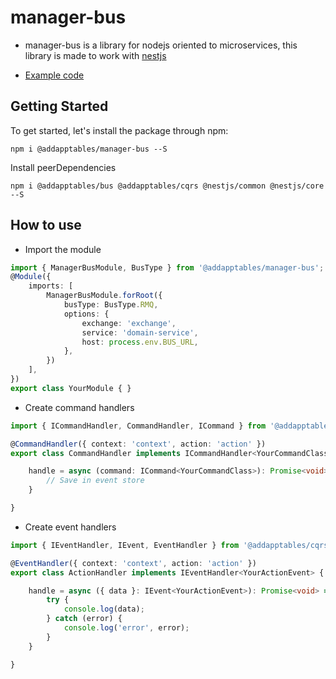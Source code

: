 # manager-bus

- manager-bus is a library for nodejs oriented to microservices,
this library is made to work with [nestjs](https://docs.nestjs.com/)

- [Example code](https://github.com/addapptables/example-service)

## Getting Started
To get started, let's install the package through npm:

```
npm i @addapptables/manager-bus --S
```

Install peerDependencies
```
npm i @addapptables/bus @addapptables/cqrs @nestjs/common @nestjs/core --S
```

## How to use

- Import the module

```typescript
import { ManagerBusModule, BusType } from '@addapptables/manager-bus';
@Module({
    imports: [
        ManagerBusModule.forRoot({
            busType: BusType.RMQ,
            options: {
                exchange: 'exchange',
                service: 'domain-service',
                host: process.env.BUS_URL,
            },
        })
    ],
})
export class YourModule { }
```

- Create command handlers
```typescript
import { ICommandHandler, CommandHandler, ICommand } from '@addapptables/cqrs';

@CommandHandler({ context: 'context', action: 'action' })
export class CommandHandler implements ICommandHandler<YourCommandClass> {

    handle = async (command: ICommand<YourCommandClass>): Promise<void> => {
        // Save in event store
    }

}
```

- Create event handlers
```typescript
import { IEventHandler, IEvent, EventHandler } from '@addapptables/cqrs';

@EventHandler({ context: 'context', action: 'action' })
export class ActionHandler implements IEventHandler<YourActionEvent> {

    handle = async ({ data }: IEvent<YourActionEvent>): Promise<void> => {
        try {
            console.log(data);
        } catch (error) {
            console.log('error', error);
        }
    }

}
```

